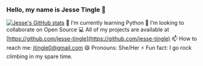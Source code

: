 ### Hello, my name is Jesse Tingle 👋

[![Jesse's GitHub stats](https://github-readme-stats.vercel.app/api?jesse-tingle=jesse-tingle)](https://github.com/jesse-tingle/github-readme-stats)
🌱 I’m currently learning Python
👯 I’m looking to collaborate on Open Source
💻 All of my projects are available at [https://github.com/jesse-tingle](https://github.com/jesse-tingle)
📫 How to reach me: jtingle0@gmail.com
😄 Pronouns: She/Her
⚡ Fun fact: I go rock climbing in my spare time.

<!--
**Jesse-Tingle/Jesse-Tingle** is a ✨ _special_ ✨ repository because its `README.md` (this file) appears on your GitHub profile.

Here are some ideas to get you started:


- 🔭 I’m currently working on ...
-  ...
- 🤔 I’m looking for help with ...
- 💬 Ask me about ...
- 📫 How to reach me: ...
- 😄 Pronouns: ...
- ⚡ Fun fact: ...
-->
